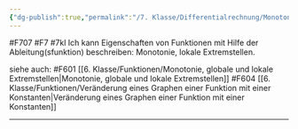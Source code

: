 ```yaml
---
{"dg-publish":true,"permalink":"/7. Klasse/Differentialrechnung/Monotonie, lokale Extrema/"}
---
```


#F707 #F7 #7kl
Ich kann Eigenschaften von Funktionen mit Hilfe der Ableitung(sfunktion) beschreiben: Monotonie, lokale Extremstellen.

siehe auch:
#F601 [[6. Klasse/Funktionen/Monotonie, globale und lokale Extremstellen\|Monotonie, globale und lokale Extremstellen]]
#F604 [[6. Klasse/Funktionen/Veränderung eines Graphen einer Funktion mit einer Konstanten\|Veränderung eines Graphen einer Funktion mit einer Konstanten]]
___
